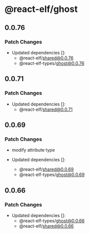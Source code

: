 # @react-elf/ghost

## 0.0.76

### Patch Changes

- Updated dependencies []:
  - @react-elf/shared@0.0.76
  - @react-elf-types/ghost@0.0.76

## 0.0.71

### Patch Changes

- Updated dependencies []:
  - @react-elf/shared@0.0.71

## 0.0.69

### Patch Changes

- modify attribute type

- Updated dependencies []:
  - @react-elf/shared@0.0.69
  - @react-elf-types/ghost@0.0.69

## 0.0.66

### Patch Changes

- Updated dependencies []:
  - @react-elf-types/ghost@0.0.66
  - @react-elf/shared@0.0.66
